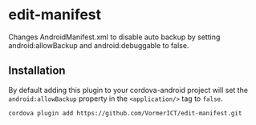 # edit-manifest

Changes AndroidManifest.xml to disable auto backup by setting android:allowBackup and android:debuggable to false.

## Installation

By default adding this plugin to your cordova-android project will set the `android:allowBackup` property in the `<application/>` tag to `false`.

```bash
cordova plugin add https://github.com/VormerICT/edit-manifest.git
```

